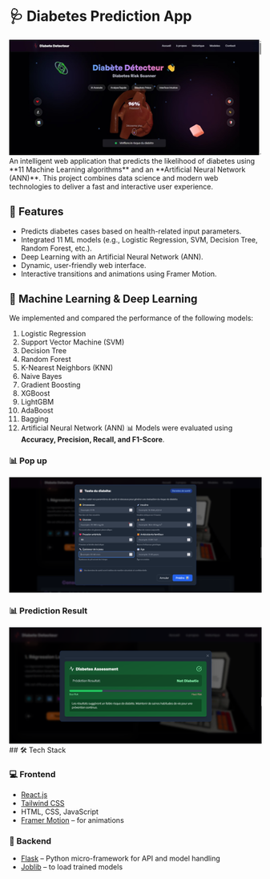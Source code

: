 # 🩺 Diabetes Prediction App
<div align="center">
  <img src="Page_accueile.jpg" alt="Accueil - Home Page" width="800"/>
</div>
An intelligent web application that predicts the likelihood of diabetes using **11 Machine Learning algorithms** and an **Artificial Neural Network (ANN)**. This project combines data science and modern web technologies to deliver a fast and interactive user experience.

## 🚀 Features

- Predicts diabetes cases based on health-related input parameters.
- Integrated 11 ML models (e.g., Logistic Regression, SVM, Decision Tree, Random Forest, etc.).
- Deep Learning with an Artificial Neural Network (ANN).
- Dynamic, user-friendly web interface.
- Interactive transitions and animations using Framer Motion.

## 🧠 Machine Learning & Deep Learning

We implemented and compared the performance of the following models:

1. Logistic Regression
2. Support Vector Machine (SVM)
3. Decision Tree
4. Random Forest
5. K-Nearest Neighbors (KNN)
6. Naive Bayes
7. Gradient Boosting
8. XGBoost
9. LightGBM
10. AdaBoost
11. Bagging
12. Artificial Neural Network (ANN)
📊 Models were evaluated using **Accuracy, Precision, Recall, and F1-Score**.

### 📊 Pop up 
<img src="Formulaire.png" alt="Prediction Result" width="800"/>

### 📊 Prediction Result
<img src="Non-Diabetique.png" alt="Prediction Result" width="800"/>
## 🛠️ Tech Stack

### 💻 Frontend
- [React.js](https://reactjs.org/)
- [Tailwind CSS](https://tailwindcss.com/)
- HTML, CSS, JavaScript
- [Framer Motion](https://www.framer.com/motion/) – for animations

### 🧪 Backend
- [Flask](https://flask.palletsprojects.com/) – Python micro-framework for API and model handling
- [Joblib](https://joblib.readthedocs.io/) – to load trained models
